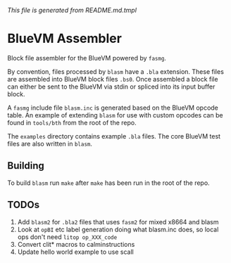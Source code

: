 _This file is generated from README.md.tmpl_

# BlueVM Assembler

Block file assembler for the BlueVM powered by `fasmg`.

By convention, files processed by `blasm` have a `.bla` extension. These files are assembled into BlueVM block
files `.bs0`. Once assembled a block file can either be sent to the BlueVM via stdin or spliced into its input
buffer block.

A `fasmg` include file `blasm.inc` is generated based on the BlueVM opcode table. An example of extending
`blasm` for use with custom opcodes can be found in `tools/bth` from the root of the repo.

The `examples` directory contains example `.bla` files. The core BlueVM test files are also written in `blasm`.

## Building

To build `blasm` run `make` after `make` has been run in the root of the repo.

## TODOs

1. Add `blasm2` for `.bla2` files that uses `fasm2` for mixed x8664 and blasm
1. Look at `opBI` etc label generation doing what blasm.inc does, so local ops don't need `litop op_XXX_code`
1. Convert clit* macros to calminstructions
1. Update hello world example to use scall

